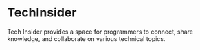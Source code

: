 # TechInsider
Tech Insider provides a space for programmers to connect, share knowledge, and collaborate on various technical topics.
